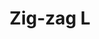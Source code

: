 ---
title: Zig-zag L
date: 
draft: false

# descripcion
description : Anillo de plata 925

materials: Plata 925

color: Plateado

dimensions: 18ml diámetro

code: 05-23-0603

type: "Anillos"

categories: [destacados]

# Images
# first image will be shown in the product page
images:
  # - image: "images/path_to_image"
  # La ubicacion de las imagenes es imagenes/Anillos/Anillos.Plata/05-23-0603-zigzag-l
  - image: "./images/anillos/plata/05-23-0603.JPG"
---